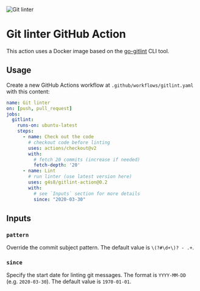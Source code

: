 ![Git linter](https://github.com/g4s8/gitlint-action/workflows/Git%20linter/badge.svg)

# Git linter GitHub Action

This action uses a Docker image based on the [go-gitlint](https://github.com/llorllale/go-gitlint/) CLI tool.

## Usage

Create a new GitHub Actions workflow at `.github/workflows/gitlint.yaml` with this content:
```yaml
name: Git linter
on: [push, pull_request]
jobs:
  gitlint:
    runs-on: ubuntu-latest
    steps:
      - name: Check out the code
        # checkout code before linting
        uses: actions/checkout@v2
        with:
          # fetch 20 commits (increase if needed)
          fetch-depth: '20'
      - name: Lint
        # run linter (use latest version here)
        uses: g4s8/gitlint-action@0.2
        with:
          # see `Inputs` section for more details
          since: "2020-03-30"
```

## Inputs

### `pattern`

Override the commit subject pattern.
The default value is `\(?#\d+\)? - .+`.

### `since`

Specify the start date for linting git messages. The format is `YYYY-MM-DD` (e.g. `2020-03-30`).
The default value is `1970-01-01`.
